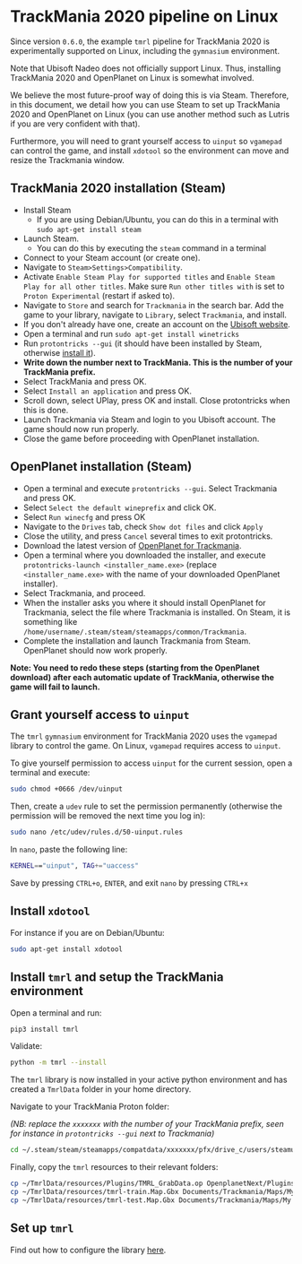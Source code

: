 # TrackMania 2020 pipeline on Linux

Since version `0.6.0`, the example `tmrl` pipeline for TrackMania 2020 is experimentally supported on Linux, including the `gymnasium` environment.

Note that Ubisoft Nadeo does not officially support Linux.
Thus, installing TrackMania 2020 and OpenPlanet on Linux is somewhat involved.

We believe the most future-proof way of doing this is via Steam.
Therefore, in this document, we detail how you can use Steam to set up TrackMania 2020 and OpenPlanet on Linux (you can use another method such as Lutris if you are very confident with that).

Furthermore, you will need to grant yourself access to `uinput` so `vgamepad` can control the game, and install `xdotool` so the environment can move and resize the Trackmania window.

## TrackMania 2020 installation (Steam)

- Install Steam
  - If you are using Debian/Ubuntu, you can do this in a terminal with `sudo apt-get install steam`
- Launch Steam.
  - You can do this by executing the `steam` command in a terminal
- Connect to your Steam account (or create one).
- Navigate to `Steam>Settings>Compatibility`.
- Activate `Enable Steam Play for supported titles` and `Enable Steam Play for all other titles`. Make sure `Run other titles with` is set to `Proton Experimental` (restart if asked to).
- Navigate to `Store` and search for `Trackmania` in the search bar. Add the game to your library, navigate to `Library`, select `Trackmania`, and install.
- If you don't already have one, create an account on the [Ubisoft website](https://www.ubisoft.com/).
- Open a terminal and run `sudo apt-get install winetricks`
- Run `protontricks --gui` (it should have been installed by Steam, otherwise [install it](https://github.com/Matoking/protontricks)).
- **Write down the number next to TrackMania. This is the number of your TrackMania prefix.**
- Select TrackMania and press OK.
- Select `Install an application` and press OK.
- Scroll down, select UPlay, press OK and install. Close protontricks when this is done.
- Launch Trackmania via Steam and login to you Ubisoft account. The game should now run properly.
- Close the game before proceeding with OpenPlanet installation.

## OpenPlanet installation (Steam)
- Open a terminal and execute `protontricks --gui`. Select Trackmania and press OK.
- Select `Select the default wineprefix` and click OK.
- Select `Run winecfg` and press OK
- Navigate to the `Drives` tab, check `Show dot files` and click `Apply`
- Close the utility, and press `Cancel` several times to exit protontricks.
- Download the latest version of [OpenPlanet for Trackmania](https://openplanet.dev/download).
- Open a terminal where you downloaded the installer, and execute `protontricks-launch <installer_name.exe>` (replace `<installer_name.exe>` with the name of your downloaded OpenPlanet installer).
- Select Trackmania, and proceed.
- When the installer asks you where it should install OpenPlanet for Trackmania, select the file where Trackmania is installed. On Steam, it is something like `/home/username/.steam/steam/steamapps/common/Trackmania`.
- Complete the installation and launch Trackmania from Steam. OpenPlanet should now work properly.

**Note: You need to redo these steps (starting from the OpenPlanet download) after each automatic update of TrackMania, otherwise the game will fail to launch.**

## Grant yourself access to `uinput`
The `tmrl` `gymnasium` environment for TrackMania 2020 uses the `vgamepad` library to control the game.
On Linux, `vgamepad` requires access to `uinput`.

To give yourself permission to access `uinput` for the current session, open a terminal and execute:
```bash
sudo chmod +0666 /dev/uinput
```

Then, create a `udev` rule to set the permission permanently (otherwise the permission will be removed the next time you log in):
```bash
sudo nano /etc/udev/rules.d/50-uinput.rules 
```
In `nano`, paste the following line:
```bash
KERNEL=="uinput", TAG+="uaccess"
```
Save by pressing `CTRL+o`, `ENTER`, and exit `nano` by pressing `CTRL+x`

## Install `xdotool`
For instance if you are on Debian/Ubuntu:
```bash
sudo apt-get install xdotool
```

## Install `tmrl` and setup the TrackMania environment
Open a terminal and run:
```bash
pip3 install tmrl
```

Validate:
```bash
python -m tmrl --install
```

The `tmrl` library is now installed in your active python environment and has created a `TmrlData` folder in your home directory.

Navigate to your TrackMania Proton folder:

_(NB: replace the `xxxxxxx` with the number of your TrackMania prefix, seen for instance in `protontricks --gui` next to Trackmania)_

```bash
cd ~/.steam/steam/steamapps/compatdata/xxxxxxx/pfx/drive_c/users/steamuser
```

Finally, copy the `tmrl` resources to their relevant folders:

```bash
cp ~/TmrlData/resources/Plugins/TMRL_GrabData.op OpenplanetNext/Plugins/.
cp ~/TmrlData/resources/tmrl-train.Map.Gbx Documents/Trackmania/Maps/My Maps/.
cp ~/TmrlData/resources/tmrl-test.Map.Gbx Documents/Trackmania/Maps/My Maps/.
```

## Set up `tmrl`

Find out how to configure the library [here](Install.md#set-up-tmrl).